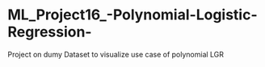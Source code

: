 # ML_Project16_-Polynomial-Logistic-Regression-
Project on dumy Dataset to visualize use case of polynomial LGR
